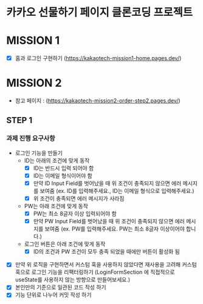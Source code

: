 # 카카오 선물하기 페이지 클론코딩 프로젝트

# MISSION 1

- [x] 홈과 로그인 구현하기 (https://kakaotech-mission1-home.pages.dev/)

# MISSION 2

- 참고 페이지 : (https://kakaotech-mission2-order-step2.pages.dev/)

## STEP 1

### 과제 진행 요구사항

- 로그인 기능을 만들기
  - ID는 아래의 조건에 맞게 동작
    - [x] ID는 반드시 입력 되어야 함
    - [x] ID는 이메일 형식이어야 함
    - [x] 만약 ID Input Field를 벗어났을 때 위 조건이 충족되지 않으면 에러 메시지를 보여줌 (ex. ID를 입력해주세요., ID는 이메일 형식으로 입력해주세요.)
    - [x] 위 조건이 충족되면 에러 메시지가 사라짐
  - PW는 아래 조건에 맞게 동작
    - [x] PW는 최소 8글자 이상 입력되어야 함
    - [x] 만약 PW Input Field를 벗어났을 때 위 조건이 충족되지 않으면 에러 메시지를 보여줌 (ex. PW를 입력해주세요. PW는 최소 8글자 이상이어야 합니다.)
  - 로그인 버튼은 아래 조건에 맞게 동작
    - [x] ID의 조건과 PW 조건이 모두 충족 되었을 때에만 버튼이 활성화 됨
- [x] 만약 위 로직을 구현하면서 커스텀 훅을 사용하지 않았다면 재사용을 고려해 커스텀 훅으로 로그인 기능을 리팩터링하기 (LoginFormSection 에 직접적으로 useState를 사용하지 않는 방향으로 만들어보세요.)
- [x] 본인만의 기준으로 일관된 코드 작성 하기
- [x] 기능 단위로 나누어 커밋 작성 하기
